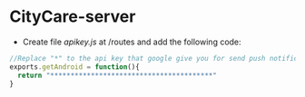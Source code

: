 # CityCare-server
- Create file *apikey.js* at /routes and add the following code:
```javascript
//Replace "*" to the api key that google give you for send push notifications
exports.getAndroid = function(){
  return "****************************************"
}
```
